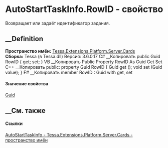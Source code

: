 # AutoStartTaskInfo.RowID - свойство
Возвращает или задаёт идентификатор задания.
## __Definition
 **Пространство имён:**
[Tessa.Extensions.Platform.Server.Cards](N_Tessa_Extensions_Platform_Server_Cards.htm)  
 **Сборка:** Tessa (в Tessa.dll) Версия: 3.6.0.17
C# __Копировать
     public Guid RowID { get; set; }
VB __Копировать
     Public Property RowID As Guid
    	Get
    	Set
C++ __Копировать
     public:
    property Guid RowID {
    	Guid get ();
    	void set (Guid value);
    }
F# __Копировать
     member RowID : Guid with get, set
#### Значение свойства
[Guid](https://learn.microsoft.com/dotnet/api/system.guid)
##  __См. также
#### Ссылки
[AutoStartTaskInfo -
](T_Tessa_Extensions_Platform_Server_Cards_AutoStartTaskInfo.htm)
[Tessa.Extensions.Platform.Server.Cards - пространство
имён](N_Tessa_Extensions_Platform_Server_Cards.htm)

